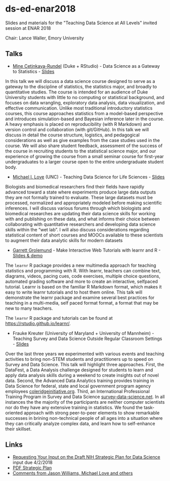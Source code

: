 # ds-ed-enar2018

Slides and materials for the "Teaching Data Science at All Levels" invited session at ENAR 2018

Chair: Lance Waller, Emory University

## Talks

- [Mine Cetinkaya-Rundel](https://github.com/mine-cetinkaya-rundel/) (Duke + RStudio) - Data Science as a Gateway to Statistics - [Slides](/slides/ds-gateway.pdf)

In this talk we will discuss a data science course designed to
serve as a gateway to the discipline of statistics, the statistics
major, and broadly to quantitative studies. The course is
intended for an audience of Duke University students with little
to no computing or statistical background, and focuses on
data wrangling, exploratory data analysis, data visualization,
and effective communication. Unlike most traditional introductory
statistics courses, this course approaches statistics
from a model-based perspective and introduces simulation-based
and Bayesian inference later in the course. A heavy
emphasis is placed on reproducibility (with R Markdown) and
version control and collaboration (with git/GitHub). In this
talk we will discuss in detail the course structure, logistics,
and pedagogical considerations as well as give examples
from the case studies used in the course. We will also share
student feedback, assessment of the success of the course
in recruiting students to the statistical science major, and
our experience of growing the course from a small seminar
course for first-year undergraduates to a larger course open to
the entire undergraduate student body.

- [Michael I. Love](https://github.com/mikelove) (UNC) - Teaching Data Science for Life Sciences - [Slides](https://goo.gl/5s2HXL)

Biologists and biomedical researchers find their fields have
rapidly advanced toward a state where experiments produce
large data outputs they are not formally trained to evaluate.
These large datasets must be processed, normalized and
appropriately modeled before making scientific inferences.
I will discuss various forums through which biologists and 
biomedical researches are updating their data science skills
for working with and publishing on these data, and what
informs their choice between collaborating with quantitative
researchers and developing data science skills within
the “wet lab”. I will also discuss considerations regarding
statistical content of short courses and MOOCs available
to these scientists to augment their data analytic skills for
modern datasets

- [Garrett Grolemund](https://github.com/garrettgman) - Make Interactive Web Tutorials with learnr and R - [Slides & demo](https://vimeo.com/261761874)

The `learnr` R package provides a new multimedia approach
for teaching statistics and programming with R. With learnr,
teachers can combine text, diagrams, videos, pacing cues,
code exercises, multiple choice questions, automated
grading software and more to create an interactive, selfpaced
tutorial. Learnr is based on the familiar R Markdown
format, which makes it easy to write learnr tutorials and
to host them online. This talk will demonstrate the learnr
package and examine several best practices for teaching in
a multi-media, self paced format format, a format that may
be new to many teachers.

The `learnr` R package and tutorials can be found at https://rstudio.github.io/learnr/.

- Frauke Kreuter (University of Maryland + University of Mannheim) - Teaching Survey and Data Science Outside Regular Classroom Settings - [Slides](/slides/Kreuter_ENAR_03252018.pdf)

Over the last three years we experimented with various
events and teaching activities to bring non-STEM students
and practitioners up to speed on Survey and Data
Science. This talk will highlight three approaches. First, the
DataFest, a Data Analysis challenge designed for students
to learn and apply data analysis skills during a weekend
to create insights out of novel data. Second, the Advanced
Data Analytics training provides training in Data Science 
for federal, state and local government program agency
employees [coleridgeinitiative.org](http://coleridgeinitiative.org/). Third, an
International Professional Training Program in Survey and
Data Science [survey-data-science.net](http://survey-data-science.net/). In all
instances the the majority of the participants are neither
computer scientists nor do they have any extensive training
in statistics. We found the task-oriented approach with
strong peer-to-peer elements to show remarkable successes
in brining non-technical people of all ages into a situation
where they can critically analyze complex data, and learn
how to self-enhance their skillset.

## Links

* [Requesting Your Input on the Draft NIH Strategic Plan for Data Science](https://nexus.od.nih.gov/all/2018/03/05/requesting-your-input-on-the-draft-nih-strategic-plan-for-data-science/) input due 4/2/2018
* [PDF Strategic Plan](https://grants.nih.gov/grants/rfi/NIH-Strategic-Plan-for-Data-Science.pdf)
* [Comments from Jason Williams, Michael Love and others](https://github.com/JasonJWilliamsNY/2018_nih_datascience_rfi)
